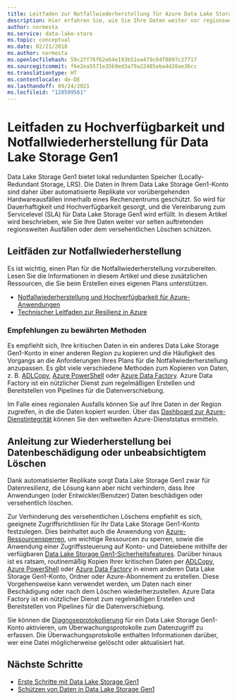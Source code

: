 ```yaml
---
title: Leitfaden zur Notfallwiederherstellung für Azure Data Lake Storage Gen1 | Microsoft-Dokumentation
description: Hier erfahren Sie, wie Sie Ihre Daten weiter vor regionsweiten Ausfällen oder versehentlichen Löschvorgängen über den lokal redundanten Speicher hinaus von Azure Data Lake Storage Gen1 schützen.
author: normesta
ms.service: data-lake-store
ms.topic: conceptual
ms.date: 02/21/2018
ms.author: normesta
ms.openlocfilehash: 59c2ff76f62e64e193b51ea479c04f8897c27717
ms.sourcegitcommit: f6e2ea5571e35b9ed3a79a22485eba4d20ae36cc
ms.translationtype: HT
ms.contentlocale: de-DE
ms.lasthandoff: 09/24/2021
ms.locfileid: "128599561"
---
```

# <a name="high-availability-and-disaster-recovery-guidance-for-data-lake-storage-gen1"></a>Leitfaden zu Hochverfügbarkeit und Notfallwiederherstellung für Data Lake Storage Gen1

Data Lake Storage Gen1 bietet lokal redundanten Speicher (Locally-Redundant Storage, LRS). Die Daten in Ihrem Data Lake Storage Gen1-Konto sind daher über automatisierte Replikate vor vorübergehenden Hardwareausfällen innerhalb eines Rechenzentrums geschützt. So wird für Dauerhaftigkeit und Hochverfügbarkeit gesorgt, und die Vereinbarung zum Servicelevel (SLA) für Data Lake Storage Gen1 wird erfüllt. In diesem Artikel wird beschrieben, wie Sie Ihre Daten weiter vor selten auftretenden regionsweiten Ausfällen oder dem versehentlichen Löschen schützen.

## <a name="disaster-recovery-guidance"></a>Leitfäden zur Notfallwiederherstellung

Es ist wichtig, einen Plan für die Notfallwiederherstellung vorzubereiten. Lesen Sie die Informationen in diesem Artikel und diese zusätzlichen Ressourcen, die Sie beim Erstellen eines eigenen Plans unterstützen.

* [Notfallwiederherstellung und Hochverfügbarkeit für Azure-Anwendungen](/azure/architecture/framework/resiliency/backup-and-recovery)
* [Technischer Leitfaden zur Resilienz in Azure](/azure/architecture/framework/resiliency/app-design)

### <a name="best-practice-recommendations"></a>Empfehlungen zu bewährten Methoden

Es empfiehlt sich, Ihre kritischen Daten in ein anderes Data Lake Storage Gen1-Konto in einer anderen Region zu kopieren und die Häufigkeit des Vorgangs an die Anforderungen Ihres Plans für die Notfallwiederherstellung anzupassen. Es gibt viele verschiedene Methoden zum Kopieren von Daten, z. B. [ADLCopy](data-lake-store-copy-data-azure-storage-blob.md), [Azure PowerShell](data-lake-store-get-started-powershell.md) oder [Azure Data Factory](../data-factory/connector-azure-data-lake-store.md). Azure Data Factory ist ein nützlicher Dienst zum regelmäßigen Erstellen und Bereitstellen von Pipelines für die Datenverschiebung.

Im Falle eines regionalen Ausfalls können Sie auf Ihre Daten in der Region zugreifen, in die die Daten kopiert wurden. Über das [Dashboard zur Azure-Dienstintegrität](https://azure.microsoft.com/status/) können Sie den weltweiten Azure-Dienststatus ermitteln.

## <a name="data-corruption-or-accidental-deletion-recovery-guidance"></a>Anleitung zur Wiederherstellung bei Datenbeschädigung oder unbeabsichtigtem Löschen

Dank automatisierter Replikate sorgt Data Lake Storage Gen1 zwar für Datenresilienz, die Lösung kann aber nicht verhindern, dass Ihre Anwendungen (oder Entwickler/Benutzer) Daten beschädigen oder versehentlich löschen.

Zur Verhinderung des versehentlichen Löschens empfiehlt es sich, geeignete Zugriffsrichtlinien für Ihr Data Lake Storage Gen1-Konto festzulegen. Dies beinhaltet auch die Anwendung von [Azure-Ressourcensperren](../azure-resource-manager/management/lock-resources.md), um wichtige Ressourcen zu sperren, sowie die Anwendung einer Zugriffssteuerung auf Konto- und Dateiebene mithilfe der verfügbaren [Data Lake Storage Gen1-Sicherheitsfeatures](data-lake-store-security-overview.md). Darüber hinaus ist es ratsam, routinemäßig Kopien Ihrer kritischen Daten per [ADLCopy](data-lake-store-copy-data-azure-storage-blob.md), [Azure PowerShell](data-lake-store-get-started-powershell.md) oder [Azure Data Factory](../data-factory/connector-azure-data-lake-store.md) in einem anderen Data Lake Storage Gen1-Konto, Ordner oder Azure-Abonnement zu erstellen. Diese Vorgehensweise kann verwendet werden, um Daten nach einer Beschädigung oder nach dem Löschen wiederherzustellen. Azure Data Factory ist ein nützlicher Dienst zum regelmäßigen Erstellen und Bereitstellen von Pipelines für die Datenverschiebung.

Sie können die [Diagnoseprotokollierung](data-lake-store-diagnostic-logs.md) für ein Data Lake Storage Gen1-Konto aktivieren, um Überwachungsprotokolle zum Datenzugriff zu erfassen. Die Überwachungsprotokolle enthalten Informationen darüber, wer eine Datei möglicherweise gelöscht oder aktualisiert hat.

## <a name="next-steps"></a>Nächste Schritte

* [Erste Schritte mit Data Lake Storage Gen1](data-lake-store-get-started-portal.md)
* [Schützen von Daten in Data Lake Storage Gen1](data-lake-store-secure-data.md)
